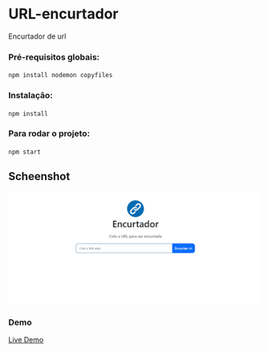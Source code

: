 # URL-encurtador

Encurtador de url

### Pré-requisitos globais:
`npm install nodemon copyfiles` 

### Instalação:
`npm install`

### Para rodar o projeto:
`npm start`

## Scheenshot
<img src="/public/images/screen.gif" alt="">

### Demo
<a href="https://linkzin.net/">Live Demo</a>
